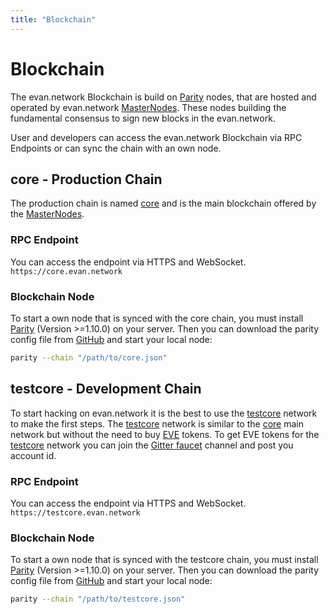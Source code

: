 ```yaml
---
title: "Blockchain"
---
```

# Blockchain

The evan.network Blockchain is build on [Parity](https://www.parity.io/) nodes, that are hosted and operated by evan.network [MasterNodes](/docs/masternode). These nodes building the fundamental consensus to sign new blocks in the evan.network.

User and developers can access the evan.network Blockchain via RPC Endpoints or can sync the chain with an own node.

## core - Production Chain

The production chain is named [core](/docs/urls) and is the main blockchain offered by the [MasterNodes](/docs/masternode).

### RPC Endpoint
You can access the endpoint via HTTPS and WebSocket.
`https://core.evan.network`

### Blockchain Node
To start a own node that is synced with the core chain, you must install [Parity](https://www.parity.io/) (Version >=1.10.0) on your server. Then you can download the parity config file from [GitHub](https://github.com/evannetwork/core-config) and start your local node:
```bash
parity --chain "/path/to/core.json"
```

## testcore - Development Chain

To start hacking on evan.network it is the best to use the [testcore](/docs/urls) network to make the first steps. The [testcore](/docs/urls) network is similar to the [core](/docs/urls) main network but without the need to buy [EVE](/docs/eve) tokens. To get EVE tokens for the [testcore](/docs/urls) network you can join the [Gitter faucet](https://gitter.im/evannetwork/faucet) channel and post you account id.

### RPC Endpoint
You can access the endpoint via HTTPS and WebSocket.
`https://testcore.evan.network`

### Blockchain Node
To start a own node that is synced with the testcore chain, you must install [Parity](https://www.parity.io/) (Version >=1.10.0) on your server. Then you can download the parity config file from [GitHub](https://github.com/evannetwork/testcore-config) and start your local node:
```bash
parity --chain "/path/to/testcore.json"
```

